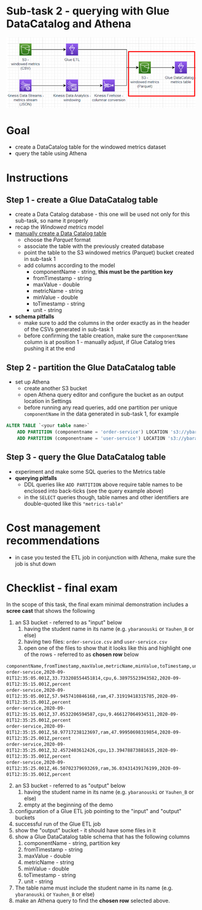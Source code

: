 # Sub-task 2 - querying with Glue DataCatalog and Athena

![](../materials/diagrams/task2-focus.png)

# Goal
* create a DataCatalog table for the windowed metrics dataset
* query the table using Athena

# Instructions

## Step 1 - create a Glue DataCatalog table

* create a Data Catalog database - this one will be used not only for this sub-task, so name it properly
* recap the _Windowed metrics_ model
* [manually create a Data Catalog table](https://docs.aws.amazon.com/glue/latest/dg/console-tables.html)
    * choose the _Parquet_ format
    * associate the table with the previously created database
    * point the table to the S3 windowed metrics (Parquet) bucket created in sub-task 1
    * add columns according to the model
      * componentName - string, **this must be the partition key**
      * fromTimestamp - string
      * maxValue - double
      * metricName - string
      * minValue - double
      * toTimestamp - string
      * unit - string
* **schema pitfalls**
  * make sure to add the columns in the order exactly as in the header of the CSVs generated in sub-task 1
  * before confirming the table creation, make sure the `componentName` column is at position 1 - manually adjust, if Glue Catalog tries pushing it at the end

## Step 2 - partition the Glue DataCatalog table
* set up Athena
  * create another S3 bucket 
  * open Athena query editor and configure the bucket as an output location in Settings
  * before running any read queries, add one partition per unique `componentName` in the data generated in sub-task 1, for example
```sql
ALTER TABLE `<your table name>`
    ADD PARTITION (componentname = 'order-service') LOCATION 's3://ybaranouski-dt4j-metrics-table/order-service/'
    ADD PARTITION (componentname = 'user-service') LOCATION 's3://ybaranouski-dt4j-metrics-table/user-service/';
```

## Step 3 - query the Glue DataCatalog table
* experiment and make some SQL queries to the Metrics table
* **querying pitfalls**
  * DDL queries like `ADD PARTITION` above require table names to be enclosed into back-ticks (see the query example above)
  * in the `SELECT` queries though, table names and other identifiers are double-quoted like this `"metrics-table"`

# Cost management recommendations
* in case you tested the ETL job in conjunction with Athena, make sure the job is shut down

# Checklist - final exam

In the scope of this task, the final exam minimal demonstration includes a **scree cast** that shows the following
1. an S3 bucket - referred to as "input" below
    1. having the student name in its name (e.g. `ybaranouski` or `Yauhen_B` or else)
    2. having two files: `order-service.csv` and `user-service.csv`
    3. open one of the files to show that it looks like this and highlight one of the rows - referred to as **chosen row** below
```csv
componentName,fromTimestamp,maxValue,metricName,minValue,toTimestamp,unit
order-service,2020-09-01T12:35:05.001Z,33.733208554451814,cpu,6.38975523943582,2020-09-01T12:35:15.001Z,percent
order-service,2020-09-01T12:35:05.001Z,57.9457410846168,ram,47.31919418315785,2020-09-01T12:35:15.001Z,percent
order-service,2020-09-01T12:35:15.001Z,37.0532206594587,cpu,9.466127064934511,2020-09-01T12:35:25.001Z,percent
order-service,2020-09-01T12:35:15.001Z,58.97717238123697,ram,47.99950698319854,2020-09-01T12:35:25.001Z,percent
order-service,2020-09-01T12:35:25.001Z,32.4572403612426,cpu,13.39478873881615,2020-09-01T12:35:35.001Z,percent
order-service,2020-09-01T12:35:25.001Z,46.50702379693269,ram,36.03431439176199,2020-09-01T12:35:35.001Z,percent
```
2. an S3 bucket - referred to as "output" below
    1. having the student name in its name (e.g. `ybaranouski` or `Yauhen_B` or else)
    2. empty at the beginning of the demo
3. configuration of a Glue ETL job pointing to the "input" and "output" buckets
4. successful run of the Glue ETL job
5. show the "output" bucket - it should have some files in it
6. show a Glue DataCatalog table schema that has the following columns
   1. componentName - string, partition key
   2. fromTimestamp - string
   3. maxValue - double
   4. metricName - string
   5. minValue - double
   6. toTimestamp - string
   7. unit - string
7. The table name must include the student name in its name (e.g. `ybaranouski` or `Yauhen_B` or else)
8. make an Athena query to find the **chosen row** selected above.